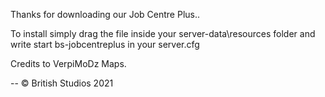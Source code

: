 Thanks for downloading our Job Centre Plus..

To install simply drag the file inside your server-data\resources folder and write start bs-jobcentreplus 
in your server.cfg

Credits to VerpiMoDz Maps.

-- © British Studios 2021